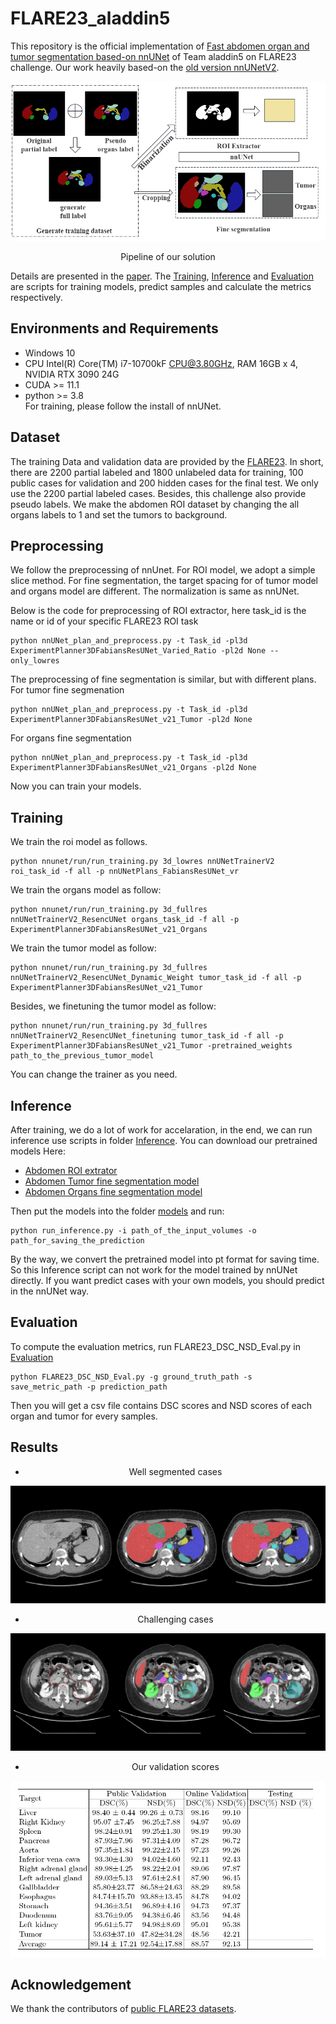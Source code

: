 # FLARE23_aladdin5
This repository is the official implementation of [Fast abdomen organ and tumor segmentation based-on nnUNet](https://openreview.net/pdf?id=oTI5UIgCrY) of Team aladdin5 on FLARE23 challenge. 
Our work heavily based-on the [old version nnUNetV2](https://github.com/MIC-DKFZ/nnUNet/tree/nnunetv1).  

![Pipeline of our solution](/imgs/pipeline_highres.png)
<center>Pipeline of our solution</center>

Details are presented in the [paper](https://openreview.net/pdf?id=oTI5UIgCrY).
The [Training](/Training), [Inference](/Inference) and [Evaluation](/Evaluation/) are scripts for training models, predict samples and calculate the metrics respectively.
## Environments and Requirements
* Windows 10
* CPU Intel(R) Core(TM) i7-10700kF CPU@3.80GHz, RAM 16GB x 4, NVIDIA RTX 3090 24G
* CUDA >= 11.1
* python >= 3.8  
For training, please follow the install of nnUNet.
## Dataset
The training Data and validation data are provided by the [FLARE23](https://codalab.lisn.upsaclay.fr/competitions/12239#learn_the_details-dataset). In short, there are 2200 partial labeled and 1800 unlabeled data for training, 100 public cases for validation and 200 hidden cases for the final test.
We only use the 2200 partial labeled cases. Besides, this challenge also provide pseudo labels. We make the abdomen ROI dataset by changing the all organs labels to 1 and set the tumors to background.
## Preprocessing
We follow the preprocessing of nnUnet. For ROI model, we adopt a simple slice method. For fine segmentation, the target spacing for
of tumor model and organs model are different. The normalization is same as nnUNet.
  
Below is the  code for preprocessing  of ROI extractor, here task_id is the name or id of your specific FLARE23 ROI task
```
python nnUNet_plan_and_preprocess.py -t Task_id -pl3d ExperimentPlanner3DFabiansResUNet_Varied_Ratio -pl2d None --only_lowres
```
The preprocessing of fine segmentation is similar, but with different plans.   
For tumor fine segmenation
```
python nnUNet_plan_and_preprocess.py -t Task_id -pl3d ExperimentPlanner3DFabiansResUNet_v21_Tumor -pl2d None
```
For organs fine segmentation
```
python nnUNet_plan_and_preprocess.py -t Task_id -pl3d ExperimentPlanner3DFabiansResUNet_v21_Organs -pl2d None
```
Now you can train your models.
## Training

We train the roi model as follows.
```
python nnunet/run/run_training.py 3d_lowres nnUNetTrainerV2 roi_task_id -f all -p nnUNetPlans_FabiansResUNet_vr
```
We train the organs model as follow:
```
python nnunet/run/run_training.py 3d_fullres nnUNetTrainerV2_ResencUNet organs_task_id -f all -p ExperimentPlanner3DFabiansResUNet_v21_Organs
```
We train the tumor model as follow:
```
python nnunet/run/run_training.py 3d_fullres nnUNetTrainerV2_ResencUNet_Dynamic_Weight tumor_task_id -f all -p ExperimentPlanner3DFabiansResUNet_v21_Tumor
```
Besides, we finetuning the tumor model as follow:
```
python nnunet/run/run_training.py 3d_fullres nnUNetTrainerV2_ResencUNet_finetuning tumor_task_id -f all -p ExperimentPlanner3DFabiansResUNet_v21_Tumor -pretrained_weights path_to_the_previous_tumor_model
```

You can change the trainer as you need.
 
 ## Inference
 After training, we do a lot of work for accelaration, in the end, we can run inference use scripts in folder [Inference](/Inference/).
 You can download our pretrained models Here:  
 * [Abdomen ROI extrator](https://pan.baidu.com/s/1ntVpM0tP9U-96ZKqIXIs-w?pwd=xp93)
 * [Abdomen Tumor fine segmentation model](https://pan.baidu.com/s/1q1YgfYB-PboKOW4IcjlKIg?pwd=ecmt)
 * [Abdomen Organs fine segmentation model](https://pan.baidu.com/s/1uQyX0e_gBpnHuiQT00YcnA?pwd=61ac)  

Then put the models into the folder [models](/Inference/nnunet/models) and run:
```
python run_inference.py -i path_of_the_input_volumes -o path_for_saving_the_prediction
```
By the way, we convert the pretrained model into pt format for saving time. So this Inference script can not work for the model trained by nnUNet directly. If you want predict cases with your own models, you should predict in the nnUNet way.  

## Evaluation
To compute the evaluation metrics, run FLARE23_DSC_NSD_Eval.py in [Evaluation](/Evaluation/FLARE23/)
```
python FLARE23_DSC_NSD_Eval.py -g ground_truth_path -s save_metric_path -p prediction_path
```
Then you will get a csv file contains DSC scores and NSD scores of each organ and tumor for every samples.

## Results
+ <center>Well segmented cases</center>  
![good](/imgs/well-segmented.jpg)
+ <center>Challenging cases</center>  
![bad](/imgs/challenging.jpg)
+ <center> Our validation scores </center>
![scores](/imgs/Results.JPG)

## Acknowledgement
We thank the contributors of [public FLARE23 datasets](https://codalab.lisn.upsaclay.fr/competitions/12239#learn_the_details-dataset).